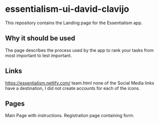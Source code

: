 # essentialism-ui-david-clavijo
This repository contains the Landing page for the Essentialism app.

## Why it should be used
The page describes the process used by the app to rank your tasks from most important to lest important.

## Links
https://essentialism.netlify.com/
team.html
none of the Social Media links have a destination, I did not create accounts for  each of the icons.

## Pages 
Main Page with instructions.
Registration page containing form.
